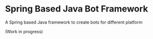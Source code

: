 # Spring Based Java Bot Framework

A Spring based Java framework to create bots for different platform

(Work in progress)